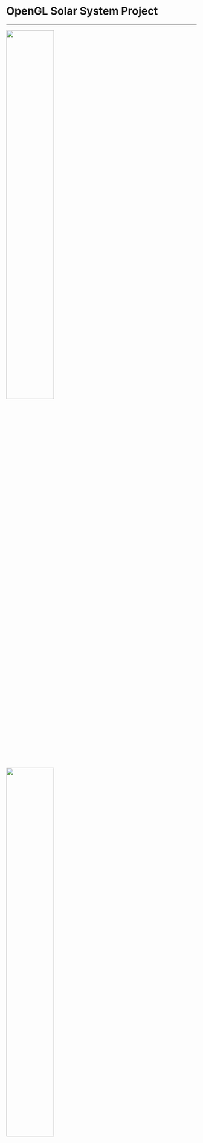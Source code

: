 # OpenGL Solar System Project
***
<img src="OPENGL2/res/OpenGL2.gif"  width=50% height=50%>\
<img src="OPENGL2/res/Solar-System.png"  width=50% height=50%>
<img src="OPENGL2/res/Shadow.png"  width=50% height=50%>
***
## Features
* *Instance Rendering*
   Every asteroid has world matrix as attribute of vertex 
* *Shadow Mapping*
    Shadows are implemented with basic shadow mapping
* *Voronoi Shader*
    The movement of plasma is realized with special sun shader and UV map displacement
* *Bloom Effect*
    Sun has little bloom effect with HDR
* *Normal Maps*
    Bumpiness in textures are added with normal mapping
